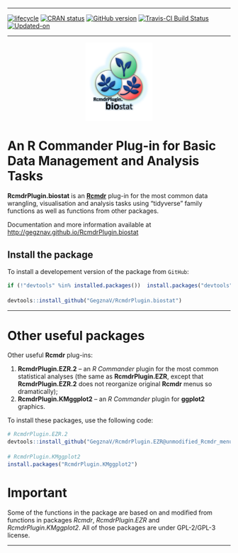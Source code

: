 
<!-- README.md is generated from README.Rmd. Please edit that file -->

-----

[![lifecycle](https://img.shields.io/badge/lifecycle-experimental-orange.svg)](https://www.tidyverse.org/lifecycle/#experimental)
[![CRAN
status](https://www.r-pkg.org/badges/version/RcmdrPlugin.biostat)](https://cran.r-project.org/package=RcmdrPlugin.biostat)
[![GitHub
version](https://img.shields.io/badge/GitHub-v0.0.23.9000-brightgreen.svg)](https://github.com/GegznaV/RcmdrPlugin.biostat)
[![Travis-CI Build
Status](https://travis-ci.org/GegznaV/RcmdrPlugin.biostat.png?branch=master)](https://travis-ci.org/GegznaV/RcmdrPlugin.biostat)
[![Updated-on](https://img.shields.io/badge/Updated%20on-2019--01--19-yellowgreen.svg)](/commits/master)

-----

<img src="https://raw.githubusercontent.com/GegznaV/RcmdrPlugin.biostat/master/docs/logo.png" width="30%" height="30%" style="display: block; margin: auto;" />

<!-- 
An *R Commander* Plugin for Basic (Bio)Statistical Routines  
-->

# An R Commander Plug-in for Basic Data Management and Analysis Tasks

**RcmdrPlugin.biostat** is an
[**Rcmdr**](https://cran.r-project.org/web/packages/Rcmdr/index.html)
plug-in for the most common data wrangling, visualisation and analysis
tasks using “tidyverse” family functions as well as functions from other
packages.

Documentation and more information available at
<http://gegznav.github.io/RcmdrPlugin.biostat>

## Install the package

To install a developement version of the package from `GitHub`:

``` r
if (!"devtools" %in% installed.packages())  install.packages("devtools")

devtools::install_github("GegznaV/RcmdrPlugin.biostat")
```

-----

# Other useful packages

Other useful **Rcmdr** plug-ins:

1.  **RcmdrPlugin.EZR.2** – an *R Commander* plugin for the most common
    statistical analyses (the same as **RcmdrPlugin.EZR**, except that
    **RcmdrPlugin.EZR.2** does not reorganize original **Rcmdr** menus
    so dramatically);
2.  **RcmdrPlugin.KMggplot2** – an *R Commander* plugin for **ggplot2**
    graphics.

To install these packages, use the following code:

``` r
# RcmdrPlugin.EZR.2
devtools::install_github("GegznaV/RcmdrPlugin.EZR@unmodified_Rcmdr_menu")

# RcmdrPlugin.KMggplot2
install.packages("RcmdrPlugin.KMggplot2")
```

# Important

Some of the functions in the package are based on and modified from
functions in packages *Rcmdr*, *RcmdrPlugin.EZR* and
*RcmdrPlugin.KMggplot2*. All of those packages are under GPL-2/GPL-3
license.

-----

<!-- [![Travis-CI Build Status]
(https://travis-ci.org/GegznaV/RcmdrPlugin.biostat.png?branch=master)]
(https://travis-ci.org/GegznaV/RcmdrPlugin.biostat) -->

<!-- [![codecov.io]
(https://codecov.io/github/GegznaV/RcmdrPlugin.biostat/coverage.svg?branch=master)]
(https://codecov.io/github/GegznaV/RcmdrPlugin.biostat?branch=master) -->

<!-- * * * -->

<!--  <p align="right"> </p>     -->
